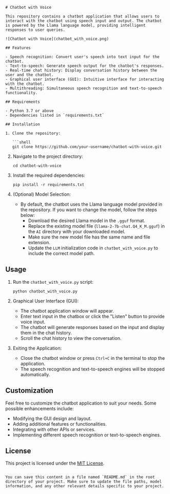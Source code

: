 ````
# Chatbot with Voice

This repository contains a chatbot application that allows users to interact with the chatbot using speech input and output. The chatbot is powered by the Llama language model, providing intelligent responses to user queries.

![Chatbot with Voice](chatbot_with_voice.png)

## Features

- Speech recognition: Convert user's speech into text input for the chatbot.
- Text-to-speech: Generate speech output for the chatbot's responses.
- Real-time chat history: Display conversation history between the user and the chatbot.
- Graphical user interface (GUI): Intuitive interface for interacting with the chatbot.
- Multithreading: Simultaneous speech recognition and text-to-speech functionality.

## Requirements

- Python 3.7 or above
- Dependencies listed in `requirements.txt`

## Installation

1. Clone the repository:

   ```shell
   git clone https://github.com/your-username/chatbot-with-voice.git
````

2. Navigate to the project directory:

   ```shell
   cd chatbot-with-voice
   ```

3. Install the required dependencies:

   ```shell
   pip install -r requirements.txt
   ```

4. (Optional) Model Selection:

   - By default, the chatbot uses the Llama language model provided in the repository. If you want to change the model, follow the steps below:
     - Download the desired Llama model in the `.gguf` format.
     - Replace the existing model file (`llama-2-7b-chat.Q4_K_M.gguf`) in the `AI` directory with your downloaded model.
     - Make sure the new model file has the same name and file extension.
     - Update the `LLM` initialization code in `chatbot_with_voice.py` to include the correct model path.

## Usage

1. Run the `chatbot_with_voice.py` script:

   ```shell
   python chatbot_with_voice.py
   ```

2. Graphical User Interface (GUI):

   - The chatbot application window will appear.
   - Enter text input in the chatbox or click the "Listen" button to provide voice input.
   - The chatbot will generate responses based on the input and display them in the chat history.
   - Scroll the chat history to view the conversation.

3. Exiting the Application:
   - Close the chatbot window or press `Ctrl+C` in the terminal to stop the application.
   - The speech recognition and text-to-speech engines will be stopped automatically.

## Customization

Feel free to customize the chatbot application to suit your needs. Some possible enhancements include:

- Modifying the GUI design and layout.
- Adding additional features or functionalities.
- Integrating with other APIs or services.
- Implementing different speech recognition or text-to-speech engines.

## License

This project is licensed under the [MIT License](LICENSE).

```

You can save this content in a file named `README.md` in the root directory of your project. Make sure to update the file paths, model information, and any other relevant details specific to your project.
```
